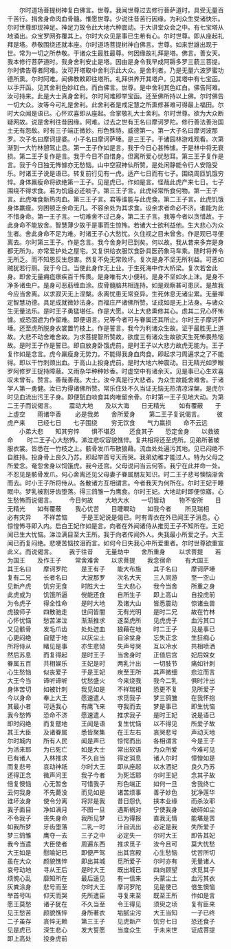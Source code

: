 <!-- { "loadSidebar": true } -->
　　尔时道场菩提树神复白佛言。世尊。我闻世尊过去修行菩萨道时。具受无量百千苦行。捐舍身命肉血骨髓。惟愿世尊。少说往昔苦行因缘。为利众生受诸快乐。尔时世尊即现神足。神足力故令此大地六种震动。于大讲堂众会之中。有七宝塔从地涌出。众宝罗网弥覆其上。尔时大众见是事已生希有心。尔时世尊。即从座起礼拜是塔。恭敬围绕还就本座。尔时道场菩提树神白佛言。世尊。如来世雄出现于世。常为一切之所恭敬。于诸众生最胜最尊。何因缘故礼拜是塔。佛言。善女天。我本修行菩萨道时。我身舍利安止是塔。因由是身令我早成阿耨多罗三藐三菩提。尔时佛告尊者阿难。汝可开塔取中舍利示此大众。是舍利者。乃是无量六波罗蜜功德所熏。尔时阿难。闻佛教敕即往塔所。礼拜供养开其塔户。见其塔中有七宝函。以手开函。见其舍利色妙红白。而白佛言。世尊。是中舍利其色红白。佛告阿难。汝可持来。此是大士真身舍利。尔时阿难即举宝函。还至佛所持以上佛。尔时佛告一切大众。汝等今可礼是舍利。此舍利者是戒定慧之所熏修甚难可得最上福田。尔时大众闻是语已。心怀欢喜即从座起。合掌敬礼大士舍利。尔时世尊。欲为大众断疑网故。说是舍利往昔因缘。阿难。过去之世有王名曰摩诃罗陀。修行善法善治国土无有怨敌。时有三子端正微妙。形色殊特。威德第一。第一大子名曰摩诃波那罗。次子名曰摩诃提婆。小子名曰摩诃萨埵。是三王子。于诸园林游戏观看。次第渐到一大竹林憩驾止息。第一王子作如是言。我于今日心甚怖懅。于是林中将无衰损。第二王子复作是言。我于今日不自惜身。但离所爱心忧愁耳。第三王子复作是言。我于今日独无怖懅亦无愁恼。山中空寂神仙所赞。是处闲静能令行人安隐受乐。时诸王子说是语已。转复前行见有一虎。适产七日而有七子。围绕周匝饥饿穷悴。身体羸瘦命将欲绝第一王子。见是虎已。作如是言。怪哉此虎产来七日。七子围绕不得求食。若为饥逼必还啖子。第三王子言。此虎经常所食何物。第一王子言。此虎唯食新热肉血。第三王子言。君等谁能与此虎食。第二王子言。此虎饥饿身体羸瘦。穷困顿乏余命无几。不容余处为其求食。设余求者命必不济。谁能为此不惜身命。第一王子言。一切难舍不过己身。第二王子言。我等今者以贪惜故。于此身命不能放舍。智慧薄少故于是事而生惊怖。若诸大士欲利益他。生大悲心为众生者。舍此身命不足为难。时诸王子心大愁忧。久住视之目未曾舍。作是观已寻便离去。尔时第三王子。作是念言。我今舍身时已到矣。何以故。我从昔来多弃是身都无所为。亦常爱护处之屋宅。又复供给衣服饮食卧具医药象马车乘。随时将养令无所乏。而不知恩反生怨害。然复不免无常败坏。复次是身不坚无所利益。可恶如贼犹若行厕。我于今日。当使此身作无上业。于生死海中作大桥梁。复次若舍此身。即舍无量痈疽瘭疾百千怖畏。是身唯有大小便利。是身不坚如水上沫。是身不净多诸虫户。是身可恶荕缠血涂。皮骨髓脑共相连持。如是观察甚可患厌。是故我今应当舍离。以求寂灭无上涅槃。永离忧患无常变异。生死休息无诸尘累。无量禅定智慧功德。具足成就微妙法身。百福庄严诸佛所赞。证成如是无上法身。与诸众生无量法乐。是时王子勇猛堪任。作是大愿。以上大悲熏修其心。虑其二兄心怀怖懅。或恐固遮为作留难。即便语言。兄等今者可与眷属还其所止。尔时王子摩诃萨埵。还至虎所脱身衣裳置竹枝上。作是誓言。我今为利诸众生故。证于最胜无上道故。大悲不动舍难舍故。为求菩提智所赞故。欲度三有诸众生故欲灭生死怖畏热恼故。是时王子作是誓已。即自放身卧饿虎前。是时王子以大悲力故虎无能为。王子复作如是念言。虎今羸瘦身无势力。不能得我身血肉食。即起求刁周遍求之了不能得。即以干竹刺颈出血。于高山上投身虎前。是时大地六种震动。日无精光如罗睺罗阿修罗王捉持障蔽。又雨杂华种种妙香。时虚空中有诸余天。见是事已心生欢喜叹未曾有。赞言。善哉善哉。大士。汝今真是行大悲者。为众生故能舍难舍。于诸学人第一勇健。汝已为得诸佛所赞。常乐住处不久当证无恼无热清凉涅槃。是虎尔时见血流出污王子身。即便舐血啖食其肉唯留余骨。尔时第一王子见地大动。为第二王子而说偈言。
　　震动大地　　及以大海　　日无精光
　　如有覆蔽　　于上虚空　　雨诸华香
　　必是我弟　　舍所爱身
　　第二王子复说偈言。
　　彼虎产来　　已经七日　　七子围绕
　　穷无饮食　　气力羸损　　命不云远
　　小弟大悲　　知其穷悴　　惧不堪忍
　　还食其子　　恐定舍身　　以救彼命
　　时二王子心大愁怖。涕泣悲叹容貌憔悴。复共相将还至虎所。见弟所著帔服衣裳。皆悉在一竹枝之上。骸骨发爪布散狼藉。流血处处遍污其地。见已闷绝不自胜持。投身骨上良久乃苏。即起举首号天而哭。我弟幼稚才能过人。特为父母之所爱念。奄忽舍身以饲饿虎。我今还宫。父母说问当云何答。我宁在此并命一处。不忍见是骸骨发爪。何心舍离还见父母妻子眷属朋友知识。时二王子悲号懊恼渐舍而去。时小王子所将侍从。各散诸方互相谓言。今者我天为何所在。尔时王妃于睡眠中。梦乳被割牙齿堕落。得三鸽雏一为鹰食。尔时王妃。大地动时即便惊寤。心生愁怖而说偈言。
　　今日何故　　大地大水　　一切皆动
　　物不安所　　日无精光　　如有覆蔽
　　我心忧苦　　目睫瞤动　　如我今者
　　所见瑞相　　必有灾异　　不祥苦恼
　　于是王妃说是偈已。时有青衣在外已闻王子消息。心惊惶怖寻即入内。启白王妃作如是言。向者在外闻诸侍从推觅王子不知所在。王妃闻已生大忧恼。涕泣满目至大王所。我于向者传闻外人。失我最小所爱之子。大王闻已而复闷绝。悲哽苦恼抆泪而言。如何今日失我心中所爱重者。尔时世尊欲重宣此义。而说偈言。
　　我于往昔　　无量劫中　　舍所重身
　　以求菩提　　若为国王　　及作王子
　　常舍难舍　　以求菩提　　我念宿命
　　有大国王　　其王名曰　　摩诃罗陀
　　是王有子　　能大布施　　其子名曰
　　摩诃萨埵　　复有二兄　　长者名曰
　　大波那罗　　次名大天　　三人同游
　　至一空山　　见新产虎　　饥穷无食
　　时胜大士　　生大悲心　　我今当舍
　　所重之身　　此虎或为　　饥饿所逼
　　傥能还食　　自所生子　　即上高山
　　自投虎前　　为令虎子　　得全性命
　　是时大地　　及诸大山　　皆悉震动
　　惊诸虫兽　　虎狼师子　　四散驰走
　　世间皆闇　　无有光明　　是时二兄
　　故在竹林　　心怀忧恼　　愁苦涕泣
　　渐渐推求　　遂至虎所　　见虎虎子
　　血污其口　　又见骸骨　　发毛爪齿
　　处处迸血　　狼藉在地　　时二王子
　　见是事已　　心更闷绝　　自躄于地
　　以灰尘土　　自涂坌身　　忘失正念
　　生狂痴心　　所将侍从　　睹见是事
　　亦生悲恸　　失声号哭　　互以冷水
　　共相喷洒　　然后苏息　　而复得起
　　是时王子　　当舍身时　　正值后宫
　　妃后婇女　　眷属五百　　共相娱乐
　　王妃是时　　两乳汁出　　一切肢节
　　痛如针刺　　心生愁恼　　似丧爱子
　　于是王妃　　疾至王所　　其声微细
　　悲泣而言　　大王今当　　谛听谛听
　　忧愁盛火　　今来烧我　　我今二乳
　　俱时汁出　　身体苦切　　如被针刺
　　我见如是　　不祥瑞相　　恐更不复
　　见所爱子　　今以身命　　奉上大王
　　愿速遣人　　求觅我子　　梦三鸽雏
　　在我怀抱　　其最小者　　可适我心
　　有鹰飞来　　夺我而去　　梦是事已
　　即生忧恼　　我今愁怖　　恐命不济
　　愿速遣人　　推求我子　　是时王妃
　　说是语已　　即时闷绝　　而复躄地
　　王闻是语　　复生忧恼　　以不得见
　　所爱子故　　其王大臣　　及诸眷属
　　悉皆聚集　　在王左右　　哀哭悲号
　　声动天地　　尔时城内　　所有人民
　　闻是声已　　惊愕而出　　各相谓言
　　今是王子　　为活来耶　　为已死亡
　　如是大士　　常出软语　　为众所爱
　　今难可见　　已有诸人　　入林推求
　　不久自当　　得定消息　　诸人尔时
　　慞惶如是　　而复悲号　　哀动神祇
　　尔时大王　　即从座起　　以水洒妃
　　良久乃苏　　还得正念　　微声问王
　　我子今者　　为死活耶　　尔时王妃
　　念其子故　　倍复懊恼　　心无暂舍
　　可惜我子　　形色端正　　如何一旦
　　舍我终亡　　云何我身　　不先薨没
　　而见如是　　诸苦烦事　　善子妙色
　　犹净莲华　　谁坏汝身　　使令分离
　　将非是我　　昔日怨仇　　挟本业缘
　　而杀汝耶　　我子面目　　净如满月
　　不图一旦　　遇斯祸对　　宁使我身
　　破碎如尘　　不令我子　　丧失身命
　　我所见梦　　已为得报　　直我无情
　　能堪是苦　　如我所梦　　牙齿堕落
　　二乳一时　　汁自流出　　必定是我
　　失所爱子　　梦三鸽雏　　鹰夺一去
　　三子之中　　必定失一　　尔时大王
　　即告其妃　　我今当遣　　大臣使者
　　周遍东西　　推求觅子　　汝今且可
　　莫大忧愁　　大王如是　　慰喻妃已
　　即便严驾　　出其宫殿　　心生愁恼
　　忧苦所切　　虽在大众　　颜貌憔悴
　　即出其城　　觅所爱子　　尔时亦有
　　无量诸人　　哀号动地　　寻从王后
　　是时大王　　既出城已　　四向顾望
　　求觅其子　　烦惋心乱　　靡知所在
　　最后遥见　　有一信来　　头蒙尘土
　　血污其衣　　灰粪涂身　　悲号而至
　　尔时大王　　摩诃罗陀　　见是使已
　　倍生懊恼　　举首号叫　　仰天而哭
　　先所遣臣　　寻复来至　　既至王所
　　作如是言　　愿王莫愁　　诸子犹在
　　不久当至　　令王得见　　须臾之顷
　　复有臣来　　见王愁苦　　颜貌憔悴
　　身所著衣　　垢腻尘污　　大王当知
　　一子已终　　二子虽存　　哀悴无赖
　　第三王子　　见虎新产　　饥穷七日
　　恐还食子　　见是虎已　　深生悲心
　　发大誓愿　　当度众生　　于未来世
　　证成菩提　　即上高处　　投身虎前
